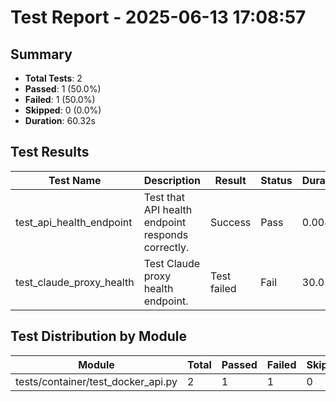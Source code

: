 # Test Report - 2025-06-13 17:08:57

## Summary
- **Total Tests**: 2
- **Passed**: 1 (50.0%)
- **Failed**: 1 (50.0%)
- **Skipped**: 0 (0.0%)
- **Duration**: 60.32s

## Test Results

| Test Name | Description | Result | Status | Duration | Timestamp | Error Message |
|-----------|-------------|--------|--------|----------|-----------|---------------|
| test_api_health_endpoint | Test that API health endpoint responds correctly. | Success | Pass | 0.008s | 2025-06-13 17:09:27 |  |
| test_claude_proxy_health | Test Claude proxy health endpoint. | Test failed | Fail | 30.010s | 2025-06-13 17:09:58 | ../../../.venv/lib/python3.11/site-packages/httpx/_transports/default.py:101: in map_httpcore_except... |

## Test Distribution by Module

| Module | Total | Passed | Failed | Skipped |
|--------|-------|--------|--------|---------|
| tests/container/test_docker_api.py | 2 | 1 | 1 | 0 |
